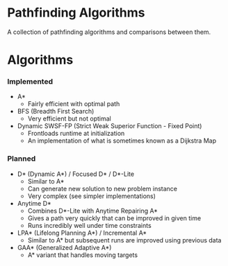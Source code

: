 # Pathfinding Algorithms
A collection of pathfinding algorithms and comparisons between them.

# Algorithms
### Implemented
  - A*
    - Fairly efficient with optimal path
  - BFS (Breadth First Search)
    - Very efficient but not optimal
  - Dynamic SWSF-FP (Strict Weak Superior Function - Fixed Point)
    - Frontloads runtime at initialization
    - An implementation of what is sometimes known as a Dijkstra Map

### Planned
   - D* (Dynamic A*) / Focused D* / D*-Lite
     - Similar to A*
     - Can generate new solution to new problem instance
     - Very complex (see simpler implementations)
   - Anytime D*
     - Combines D*-Lite with Anytime Repairing A*
     - Gives a path very quickly that can be improved in given time
     - Runs incredibly well under time constraints
   - LPA* (Lifelong Planning A*) / Incremental A*
     - Similar to A* but subsequent runs are improved using previous data
   - GAA* (Generalized Adaptive A*)
     - A* variant that handles moving targets
